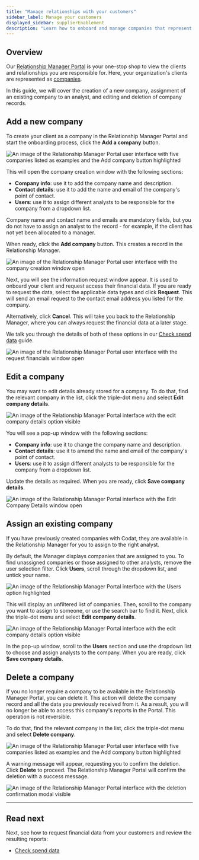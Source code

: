 ```yaml
---
title: "Manage relationships with your customers"
sidebar_label: Manage your customers
displayed_sidebar: supplierEnablement
description: "Learn how to onboard and manage companies that represent your customers"
---
```


## Overview

Our [Relationship Manager Portal](https://relationships.codat.io/) is your one-stop shop to view the clients and relationships you are responsible for. Here, your organization's clients are represented as [companies](../../terms/company). 

In this guide, we will cover the creation of a new company, assignment of an existing company to an analyst, and editing and deletion of company records.

## Add a new company

To create your client as a company in the Relationship Manager Portal and start the onboarding process, click the **Add a company** button.  

![An image of the Relationship Manager Portal user interface with five companies listed as examples and the Add company button highlighted](/img/supplier-enablement/0054-se-rm-portal-add-company.png)

This will open the company creation window with the following sections:

- **Company info**: use it to add the company name and description.
- **Contact details**: use it to add the name and email of the company's point of contact.
- **Users**: use it to assign different analysts to be responsible for the company from a dropdown list.

Company name and contact name and emails are mandatory fields, but you do not have to assign an analyst to the record - for example, if the client has not yet been allocated to a manager. 

When ready, click the **Add company** button. This creates a record in the Relationship Manager.

![An image of the Relationship Manager Portal user interface with the company creation window open](/img/supplier-enablement/0062-se-rm-portal-create.png)

Next, you will see the information request window appear. It is used to onboard your client and request access their financial data. If you are ready to request the data, select the applicable data types and click **Request**. This will send an email request to the contact email address you listed for the company. 

Alternatively, click **Cancel**. This will take you back to the Relationship Manager, where you can always request the financial data at a later stage.

We talk you through the details of both of these options in our [Check spend data](/supplier-enablement/guides/analyze-spend) guide. 

![An image of the Relationship Manager Portal user interface with the request financials window open](/img/supplier-enablement/0064-se-rm-portal-financials-request.png)

## Edit a company

You may want to edit details already stored for a company. To do that, find the relevant company in the list, click the triple-dot menu and select **Edit company details**. 

![An image of the Relationship Manager Portal interface with the edit company details option visible](/img/supplier-enablement/0059-se-rm-portal-edit-menu.png)

You will see a pop-up window with the following sections:

- **Company info**: use it to change the company name and description.
- **Contact details**: use it to amend the name and email of the company's point of contact.
- **Users**: use it to assign different analysts to be responsible for the company from a dropdown list.

Update the details as required. When you are ready, click **Save company details**. 

![An image of the Relationship Manager Portal interface with the Edit Company Details window open](/img/supplier-enablement/0060-se-rm-portal-edit-modal.png)

## Assign an existing company

If you have previously created companies with Codat, they are available in the Relationship Manager for you to assign to the right analyst. 

By default, the Manager displays companies that are assigned to you. To find unassigned companies or those assigned to other analysts, remove the user selection filter. Click **Users**, scroll through the dropdown list, and untick your name. 

![An image of the Relationship Manager Portal interface with the Users option highlighted](/img/supplier-enablement/0061-se-rm-portal-user-list.png)

This will display an unfiltered list of companies. Then, scroll to the company you want to assign to someone, or use the search bar to find it. Next, click the triple-dot menu and select **Edit company details**. 

![An image of the Relationship Manager Portal interface with the edit company details option visible](/img/supplier-enablement/0059-se-rm-portal-edit-menu.png)

In the pop-up window, scroll to the **Users** section and use the dropdown list to choose and assign analysts to the company. When you are ready, click **Save company details**. 

## Delete a company

If you no longer require a company to be available in the Relationship Manager Portal, you can delete it. This action will delete the company record and all the data you previously received from it. As a result, you will no longer be able to access this company's reports in the Portal. This operation is not reversible.

To do that, find the relevant company in the list, click the triple-dot menu and select **Delete company**. 

![An image of the Relationship Manager Portal user interface with five companies listed as examples and the Add company button highlighted](/img/supplier-enablement/0055-se-rm-portal-delete-company.png)

A warning message will appear, requesting you to confirm the deletion. Click **Delete** to proceed. The Relationship Manager Portal will confirm the deletion with a success message.

![An image of the Relationship Manager Portal interface with the deletion confirmation modal visible](/img/supplier-enablement/0058-se-rm-portal-delete-confirmation.png)

---

## Read next

Next, see how to request financial data from your customers and review the resulting reports:
- [Check spend data](/supplier-enablement/guides/analyze-spend)
